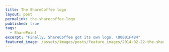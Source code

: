 ```yaml
---
title: The ShareCoffee logo
layout: post
permalink: the-sharecoffee-logo
published: true
tags:
  - SharePoint
excerpt: "Finally, ShareCoffee got its own logo. \U0001F484"
featured_image: /assets/images/posts/feature_images/2014-02-22-the-sharecoffee-logo.jpg
---
```

